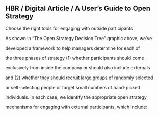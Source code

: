 ## HBR / Digital Article / A User’s Guide to Open Strategy

Choose the right tools for engaging with outside participants

As shown in “The Open Strategy Decision Tree” graphic above, we’ve

developed a framework to help managers determine for each of

the three phases of strategy (1) whether participants should come

exclusively from inside the company or should also include externals

and (2) whether they should recruit large groups of randomly selected

or self-selecting people or target small numbers of hand-picked

individuals. In each case, we identify the appropriate open strategy

mechanisms for engaging with external participants, which include: